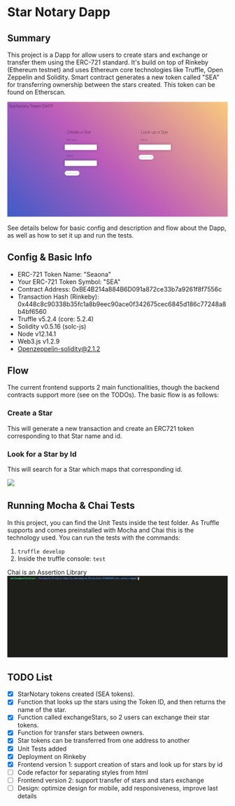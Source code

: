 
# Star Notary Dapp
## Summary
This project is a Dapp for allow users to create stars and exchange or transfer them using the ERC-721 standard. It's build on top of Rinkeby (Ethereum testnet) and uses Ethereum core technologies like Truffle, Open Zeppelin and Solidity.
Smart contract generates a new token called "SEA" for transferring ownership between the stars created. This token can be found on Etherscan.

![](assets/star-notary-dapp.png)

See details below for basic config and description and flow about the Dapp, as well as how to set it up and run the tests.

## Config & Basic Info
- ERC-721 Token Name: "Seaona"
- Your ERC-721 Token Symbol: "SEA"
- Contract Address: 0xBE4B214a884B6D091a872ce33b7a9261f8f7556c
- Transaction Hash (Rinkeby): 0x448c8c90338b35fc1a8b9eec90ace0f342675cec6845d186c77248a8b4bf6560
- Truffle v5.2.4 (core: 5.2.4)
- Solidity v0.5.16 (solc-js)
- Node v12.14.1
- Web3.js v1.2.9 
- Openzeppelin-solidity@2.1.2

## Flow
The current frontend supports 2 main functionalities, though the backend contracts support more (see on the TODOs). The basic flow is as follows:
 ### Create a Star
 This will generate a new transaction and create an ERC721 token corresponding to that Star name and id.

 ### Look for a Star by Id
 This will search for a Star which maps that corresponding id.

![](assets/complete-dapp-flow.gif)


## Running Mocha & Chai Tests
In this project, you can find the Unit Tests inside the test folder. 
As Truffle supports and comes preinstalled with Mocha and Chai this is the technology used.
You can run the tests with the commands:
1. ``truffle develop``
2. Inside the truffle console: ``test``


Chai is an Assertion Library
![](assets/tests.gif)

## TODO List
- [x] StarNotary tokens created (SEA tokens).
- [x] Function that looks up the stars using the Token ID, and then returns the name of the star.
- [x] Function called exchangeStars, so 2 users can exchange their star tokens.
- [x] Function for transfer stars between owners.
- [x] Star tokens can be transferred from one address to another
- [x] Unit Tests added
- [x] Deployment on Rinkeby
- [x] Frontend version 1: support creation of stars and look up for stars by id
- [ ] Code refactor for separating styles from html
- [ ] Frontend version 2: support transfer of stars and stars exchange
- [ ] Design: optimize design for mobile, add responsiveness, improve last details
